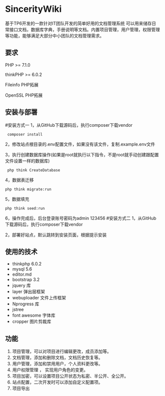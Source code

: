 # SincerityWiki
基于TP6开发的一款针对IT团队开发的简单好用的文档管理系统
可以用来储存日常接口文档，数据库字典，手册说明等文档。内置项目管理，用户管理，权限管理等功能，能够满足大部分中小团队的文档管理需求。
## 要求
PHP >= 7.1.0

thinkPHP >= 6.0.2

Fileinfo PHP拓展

OpenSSL PHP拓展
## 安装与部署
#安装方式一
1，从GitHub下载源码后，执行composer下载vendor
```
 composer install
```
2，修改站点根目录的.env配置文件，如果没有该文件，复制.example.env文件

3，执行创建数据库操作(如果是root就执行以下指令，不是root就手动创建跟配置文件设置一样的数据库)
```
 php think CreateDatabase
```
4，数据表迁移
```
php think migrate:run
```
5，数据填充
```
php think seed:run
```
6，操作完成后，后台登录账号密码为admin 123456
#安装方式二
1，从GitHub下载源码后，执行composer下载vendor

2，部署好站点，默认跳转到安装页面，根据提示安装
## 使用的技术
- thinkphp  6.0.2
- mysql 5.6
- editor.md
- bootstrap 3.2
- jquery 库
- layer 弹出层框架
- webuploader 文件上传框架
- Nprogress 库
- jstree 
- font awesome 字体库
- cropper 图片剪裁库

## 功能
1. 项目管理，可以对项目进行编辑更改，成员添加等。
2. 文档管理，添加和删除文档，文档历史恢复等。
3. 用户管理，添加和禁用用户，个人资料更改等。
4. 用户权限管理 ， 实现用户角色的变更。
5. 项目加密，可以设置项目公开状态为私密、半公开、全公开。
6. 站点配置，二次开发时可以添加自定义配置项。
7. 项目导出
